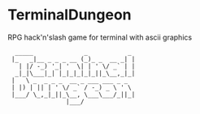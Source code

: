# TerminalDungeon
RPG hack'n'slash game for terminal with ascii graphics

```
  _____              _           _ 
 |_   _|__ _ _ _ __ (_)_ _  __ _| |
   | |/ -_) '_| '  \| | ' \/ _` | |
  _|_|\___|_| |_|_|_|_|_||_\__,_|_|
 |   \ _  _ _ _  __ _ ___ ___ _ _  
 | |) | || | ' \/ _` / -_) _ \ ' \ 
 |___/ \_,_|_||_\__, \___\___/_||_|
                |___/              
```
